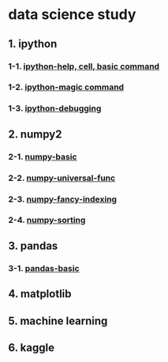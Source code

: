 # data science study
## 1. ipython
### 1-1. [ipython-help, cell, basic command](./ipython_test_01.ipynb)
### 1-2. [ipython-magic command](./ipython_test_02.ipynb)
### 1-3. [ipython-debugging](./ipython_test_03.ipynb)
## 2. numpy2
### 2-1. [numpy-basic](./numpy_01.ipynb)
### 2-2. [numpy-universal-func](./numpy_02.ipynb)
### 2-3. [numpy-fancy-indexing](./numpy_03.ipynb)
### 2-4. [numpy-sorting](./numpy_04.ipyynb)
## 3. pandas
### 3-1. [pandas-basic](./pandas_01.ipynb)
## 4. matplotlib
## 5. machine learning
## 6. kaggle



